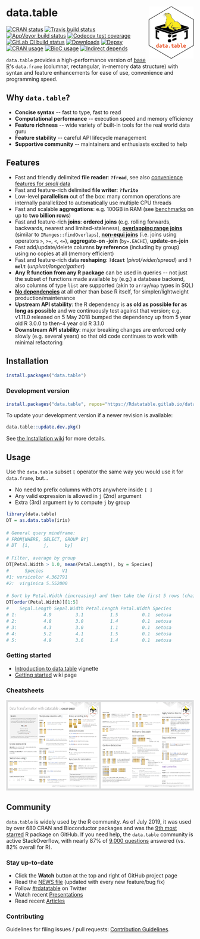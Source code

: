 
# data.table <a href="http://r-datatable.com"><img src="logo.png" align="right" height="140" /></a>

<!-- badges: start -->
[![CRAN status](https://www.r-pkg.org/badges/version/data.table)](https://cran.r-project.org/web/checks/check_results_data.table.html)
[![Travis build status](https://travis-ci.org/Rdatatable/data.table.svg?branch=master)](https://travis-ci.org/Rdatatable/data.table)
[![AppVeyor build status](https://ci.appveyor.com/api/projects/status/kayjdh5qtgymhoxr/branch/master?svg=true)](https://ci.appveyor.com/project/Rdatatable/data-table)
[![Codecov test coverage](https://codecov.io/github/Rdatatable/data.table/coverage.svg?branch=master)](https://codecov.io/github/Rdatatable/data.table?branch=master)
[![GitLab CI build status](https://gitlab.com/Rdatatable/data.table/badges/master/pipeline.svg)](https://gitlab.com/Rdatatable/data.table/pipelines)
[![Downloads](https://cranlogs.r-pkg.org/badges/data.table)](https://www.rdocumentation.org/trends)
[![Depsy](http://depsy.org/api/package/cran/data.table/badge.svg)](http://depsy.org/package/r/data.table)
[![CRAN usage](https://jangorecki.gitlab.io/rdeps/data.table/CRAN_usage.svg?sanitize=true)](https://gitlab.com/jangorecki/rdeps)
[![BioC usage](https://jangorecki.gitlab.io/rdeps/data.table/BioC_usage.svg?sanitize=true)](https://gitlab.com/jangorecki/rdeps)
[![Indirect depends](https://jangorecki.gitlab.io/rdeps/data.table/indirect_depends.svg?sanitize=true)](https://gitlab.com/jangorecki/rdeps)
<!-- badges: end -->

`data.table` provides a high-performance version of [base R](https://www.r-project.org/about.html)'s `data.frame` (columnar, rectangular, in-memory data structure) with syntax and feature enhancements for ease of use, convenience and programming speed.

## Why `data.table`?

* **Concise syntax** -- fast to type, fast to read
* **Computational performance** -- execution speed and memory efficiency
* **Feature richness** -- wide variety of built-in tools for the real world data guru
* **Feature stability** -- careful API lifecycle management
* **Supportive community** -- maintainers and enthusiasts excited to help

## Features

* Fast and friendly delimited **file reader**: **`?fread`**, see also [convenience features for _small_ data](https://github.com/Rdatatable/data.table/wiki/Convenience-features-of-fread)
* Fast and feature-rich delimited **file writer**: **`?fwrite`**
* Low-level **parallelism** out of the box: many common operations are internally parallelized to automatically use multiple CPU threads
* Fast and scalable **aggregations**: e.g. 100GB in RAM (see [benchmarks](https://h2oai.github.io/db-benchmark/) on up to **two billion rows**)
* Fast and feature-rich **joins**: **ordered joins** (e.g. rolling forwards, backwards, nearest and limited-staleness), **[overlapping range joins](https://github.com/Rdatatable/data.table/wiki/talks/EARL2014_OverlapRangeJoin_Arun.pdf)** (similar to `IRanges::findOverlaps`), **[non-equi joins](https://github.com/Rdatatable/data.table/wiki/talks/ArunSrinivasanUseR2016.pdf)** (i.e. joins using operators `>`, `>=`, `<`, `<=`), **aggregate-on -join** (`by=.EACHI`), **update-on-join**
* Fast add/update/delete columns **by reference** (including by group) using no copies at all (memory efficient)
* Fast and feature-rich data **reshaping**: **`?dcast`** (_pivot/wider/spread_) and **`?melt`** (_unpivot/longer/gather_)
* **Any R function from any R package** can be used in queries -- not just the subset of functions made available by (e.g.) a database backend, also columns of type `list` are supported (akin to `array`/`map` types in SQL)
* **[No dependencies](https://en.wikipedia.org/wiki/Dependency_hell)** at all other than base R itself, for simpler/lightweight production/maintenance
* **Upstream API stability**: the R dependency is **as old as possible for as long as possible** and we continuously test against that version; e.g. v1.11.0 released on 5 May 2018 bumped the dependency up from 5 year old R 3.0.0 to then-4 year old R 3.1.0
* **Downstream API stability**: major breaking changes are enforced only slowly (e.g. several years) so that old code continues to work with minimal refactoring

## Installation

``` r
install.packages("data.table")
```

### Development version

```r
install.packages("data.table", repos="https://Rdatatable.gitlab.io/data.table")
```

To update your development version if a newer revision is available:

```r
data.table::update.dev.pkg()
```

See [the Installation wiki](https://github.com/Rdatatable/data.table/wiki/Installation) for more details.

## Usage

Use the `data.table` subset `[` operator the same way you would use it for `data.frame`, but...

* No need to prefix columns with `DT$` anywhere inside `[ ]`
* Any valid expression is allowed in `j` (2nd) argument
* Extra (3rd) argument `by` to compute `j` by group

```r
library(data.table)
DT = as.data.table(iris)

# General query mindframe:
# FROM[WHERE, SELECT, GROUP BY]
# DT  [i,     j,      by]

# Filter, average by group
DT[Petal.Width > 1.0, mean(Petal.Length), by = Species]
#      Species       V1
#1: versicolor 4.362791
#2:  virginica 5.552000

# Sort by Petal.Width (increasing) and then take the first 5 rows (chaining)
DT[order(Petal.Width)][1:5]
#    Sepal.Length Sepal.Width Petal.Length Petal.Width Species
# 1:          4.9         3.1          1.5         0.1  setosa
# 2:          4.8         3.0          1.4         0.1  setosa
# 3:          4.3         3.0          1.1         0.1  setosa
# 4:          5.2         4.1          1.5         0.1  setosa
# 5:          4.9         3.6          1.4         0.1  setosa
```

### Getting started

* [Introduction to data.table](https://cloud.r-project.org/web/packages/data.table/vignettes/datatable-intro.html) vignette
* [Getting started](https://github.com/Rdatatable/data.table/wiki/Getting-started) wiki page

### Cheatsheets

<a href="https://github.com/rstudio/cheatsheets/raw/master/datatable.pdf"><img src="cheatsheet.png" width="615" height="242"/></a>

## Community

`data.table` is widely used by the R community. As of July 2019, it was used by over 680 CRAN and Bioconductor packages and was the [9th most starred](http://www.r-pkg.org/starred) R package on GitHub. If you need help, the `data.table` community is active StackOverflow, with nearly 87% of [9,000 questions](http://stackoverflow.com/questions/tagged/data.table) answered (vs. 82% overall for R).

### Stay up-to-date

- Click the **Watch** button at the top and right of GitHub project page
- Read the [NEWS file](https://github.com/Rdatatable/data.table/blob/master/NEWS.md) (updated with every new feature/bug fix)
- Follow [#rdatatable](https://twitter.com/hashtag/rdatatable) on Twitter
- Watch recent [Presentations](https://github.com/Rdatatable/data.table/wiki/Presentations)
- Read recent [Articles](https://github.com/Rdatatable/data.table/wiki/Articles)

### Contributing

Guidelines for filing issues / pull requests: [Contribution Guidelines](https://github.com/Rdatatable/data.table/wiki/Contributing).
